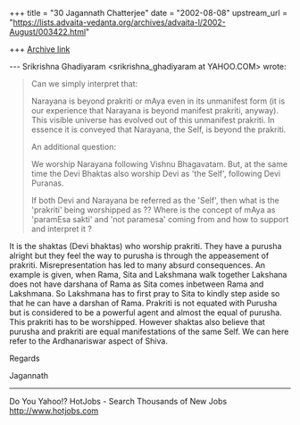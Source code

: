 +++
title = "30 Jagannath Chatterjee"
date = "2002-08-08"
upstream_url = "https://lists.advaita-vedanta.org/archives/advaita-l/2002-August/003422.html"

+++
[Archive link](https://lists.advaita-vedanta.org/archives/advaita-l/2002-August/003422.html)

--- Srikrishna Ghadiyaram
<srikrishna_ghadiyaram at YAHOO.COM> wrote:
> Can we simply interpret that:
>
> Narayana is beyond prakriti or mAya even in its
> unmanifest form (it is our experience that Narayana
> is
> beyond manifest prakriti, anyway). This visible
> universe has evolved out of this unmanifest
> prakriti.
> In essence it is conveyed that Narayana, the Self,
> is
> beyond the prakriti.
>
> An additional question:
>
> We worship Narayana following Vishnu Bhagavatam.
> But,
> at the same time the Devi Bhaktas also worship Devi
> as
> 'the Self', following Devi Puranas.
>
> If both Devi and Narayana be referred as the 'Self',
> then what is the 'prakriti' being worshipped as ??
> Where is the concept of mAya as 'paramEsa sakti' and
> 'not paramesa' coming from and how to support and
> interpret it ?
>
It is the shaktas (Devi bhaktas) who worship prakriti.
They have a purusha alright but they feel the way to
purusha is through the appeasement of prakriti.
Misrepresentation has led to many absurd consequences.
An example is given, when Rama, Sita and Lakshmana
walk together Lakshana does not have darshana of Rama
as Sita comes inbetween Rama and Lakshmana. So
Lakshmana has to first pray to Sita to kindly step
aside so that he can have a darshan of Rama. Prakriti
is not equated with Purusha but is considered to be a
powerful agent and almost the equal of purusha. This
prakriti has to be worshipped. However shaktas also
believe that purusha and prakriti are equal
manifestations of the same Self. We can here refer to
the Ardhanariswar aspect of Shiva.

Regards

Jagannath

__________________________________________________
Do You Yahoo!?
HotJobs - Search Thousands of New Jobs
http://www.hotjobs.com

